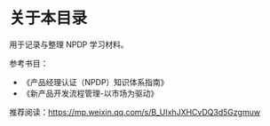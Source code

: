 # 关于本目录

用于记录与整理 NPDP 学习材料。

参考书目：

* 《产品经理认证（NPDP）知识体系指南》
* 《新产品开发流程管理-以市场为驱动》

推荐阅读：<https://mp.weixin.qq.com/s/B_UIxhJXHCvDQ3d5Gzgmuw>